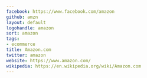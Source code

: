 ```yaml
---
facebook: https://www.facebook.com/amazon
github: amzn
layout: default
logohandle: amazon
sort: amazon
tags:
- ecommerce
title: Amazon.com
twitter: amazon
website: https://www.amazon.com/
wikipedia: https://en.wikipedia.org/wiki/Amazon.com
---
```

